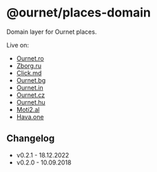 # @ournet/places-domain

Domain layer for Ournet places.

Live on:

- [Ournet.ro](http://meteo.ournet.ro)
- [Zborg.ru](http://pogoda.zborg.ru)
- [Click.md](http://meteo.click.md)
- [Ournet.bg](http://vremeto.ournet.bg)
- [Ournet.in](http://weather.ournet.in)
- [Ournet.cz](http://pocasi.ournet.cz)
- [Ournet.hu](http://idojaras.ournet.hu)
- [Moti2.al](http://moti2.al)
- [Hava.one](http://hava.one)

## Changelog

- v0.2.1 - 18.12.2022
- v0.2.0 - 10.09.2018
